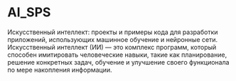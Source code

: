 # AI_SPS
Искусственный интеллект: проекты и примеры кода для разработки
приложений, использующих машинное обучение и нейронные сети.
Искусственный интеллект (ИИ) — это комплекс программ, который способен имитировать человеческие навыки, 
такие как планирование, решение конкретных задач, обучение и улучшение своего функционала по мере накопления информации.
